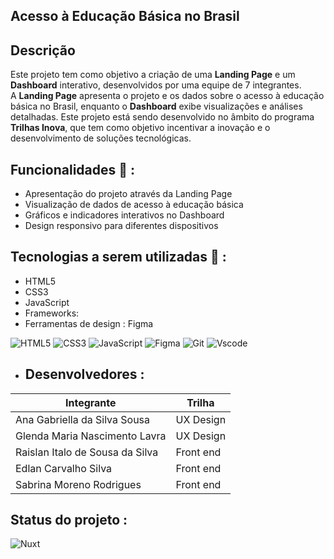 ## Acesso à Educação Básica no Brasil

## Descrição

Este projeto tem como objetivo a criação de uma **Landing Page** e um **Dashboard** interativo, desenvolvidos por uma equipe de 7 integrantes.  
A **Landing Page** apresenta o projeto e os dados sobre o acesso à educação básica no Brasil, enquanto o **Dashboard** exibe visualizações e análises detalhadas.
Este projeto está sendo desenvolvido no âmbito do programa **Trilhas Inova**, que tem como objetivo incentivar a inovação e o desenvolvimento de soluções tecnológicas.

## Funcionalidades 🧩 : 

- Apresentação do projeto através da Landing Page
- Visualização de dados de acesso à educação básica
- Gráficos e indicadores interativos no Dashboard
- Design responsivo para diferentes dispositivos

## Tecnologias a serem utilizadas 🚀 :

- HTML5
- CSS3
- JavaScript
- Frameworks: 
- Ferramentas de design : Figma

![HTML5](https://img.shields.io/badge/HTML5-E34F26?style=for-the-badge&logo=html5&logoColor=white)
![CSS3](https://img.shields.io/badge/CSS3-1572B6?style=for-the-badge&logo=css3&logoColor=white)
![JavaScript](https://img.shields.io/badge/JavaScript-F7DF1E?style=for-the-badge&logo=javascript&logoColor=black)
![Figma](https://img.shields.io/badge/Figma-696969?style=for-the-badge&logo=figma&logoColor=figma)
![Git](https://img.shields.io/badge/GIT-E44C30?style=for-the-badge&logo=git&logoColor=white)
![Vscode](https://img.shields.io/badge/Vscode-007ACC?style=for-the-badge&logo=visual-studio-code&logoColor=white)




- ## Desenvolvedores :

| Integrante                                | Trilha                              |
|-------------------------------------------|-------------------------------------|
| Ana Gabriella da Silva Sousa              | UX Design                          |
| Glenda Maria Nascimento Lavra             | UX Design                          |
| Raislan Italo de Sousa da Silva           | Front end                          |
| Edlan Carvalho Silva                      | Front end                          |
| Sabrina Moreno Rodrigues                  | Front end                          |




## Status do projeto :

![Nuxt](https://img.shields.io/badge/Em-Desenvolvimento...-002E3B?style=for-the-badge&logo=nuxtdotjs&logoColor=#00DC82)

